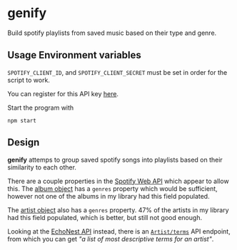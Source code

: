 # genify
Build spotify playlists from saved music based on their type and genre.

## Usage Environment variables

`SPOTIFY_CLIENT_ID`, and `SPOTIFY_CLIENT_SECRET` must be set in order for the
script to work.

You can register for this API key
[here](https://developer.spotify.com/my-applications/#!/applications).

Start the program with
```
npm start
```

## Design

**genify** attemps to group saved spotify songs into playlists based on their similarity to each other.

There are a couple properties in the [Spotify Web API](https://developer.spotify.com/web-api/) which appear to allow this. The [album object](https://developer.spotify.com/web-api/object-model/#album-object-full) has a `genres` property which would be sufficient, however not one of the albums in my library had this field populated.

The [artist object](https://developer.spotify.com/web-api/object-model/#artist-object-full) also has a `genres` property. 47% of the artists in my library had this field populated, which is better, but still not good enough.

Looking at the [EchoNest API](http://developer.echonest.com/docs/v4) instead, there is an [`Artist/terms`](http://developer.echonest.com/docs/v4/artist.html#terms) API endpoint, from which you can get *"a list of most descriptive terms for an artist"*.
